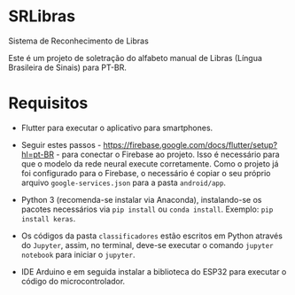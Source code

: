 # SRLibras
Sistema de Reconhecimento de Libras

Este é um projeto de soletração do alfabeto manual de Libras (Língua Brasileira de Sinais) para PT-BR.

# Requisitos
- Flutter para executar o aplicativo para smartphones.
- Seguir estes passos - https://firebase.google.com/docs/flutter/setup?hl=pt-BR - para conectar o Firebase ao projeto. Isso é necessário para que o modelo da rede neural execute corretamente. Como o projeto já foi configurado para o Firebase, o necessário é copiar o seu próprio arquivo `google-services.json` para a pasta `android/app`.

- Python 3 (recomenda-se instalar via Anaconda), instalando-se os pacotes necessários via `pip install` ou `conda install`. Exemplo: `pip install keras`.
- Os códigos da pasta `classificadores` estão escritos em Python através do `Jupyter`, assim, no terminal, deve-se executar o comando `jupyter notebook` para iniciar o `jupyter`.
- IDE Arduino e em seguida instalar a biblioteca do ESP32 para executar o código do microcontrolador.